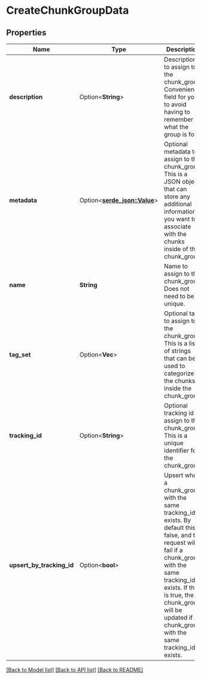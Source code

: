 # CreateChunkGroupData

## Properties

Name | Type | Description | Notes
------------ | ------------- | ------------- | -------------
**description** | Option<**String**> | Description to assign to the chunk_group. Convenience field for you to avoid having to remember what the group is for. | [optional]
**metadata** | Option<[**serde_json::Value**](.md)> | Optional metadata to assign to the chunk_group. This is a JSON object that can store any additional information you want to associate with the chunks inside of the chunk_group. | [optional]
**name** | **String** | Name to assign to the chunk_group. Does not need to be unique. | 
**tag_set** | Option<**Vec<String>**> | Optional tags to assign to the chunk_group. This is a list of strings that can be used to categorize the chunks inside the chunk_group. | [optional]
**tracking_id** | Option<**String**> | Optional tracking id to assign to the chunk_group. This is a unique identifier for the chunk_group. | [optional]
**upsert_by_tracking_id** | Option<**bool**> | Upsert when a chunk_group with the same tracking_id exists. By default this is false, and the request will fail if a chunk_group with the same tracking_id exists. If this is true, the chunk_group will be updated if a chunk_group with the same tracking_id exists. | [optional]

[[Back to Model list]](../README.md#documentation-for-models) [[Back to API list]](../README.md#documentation-for-api-endpoints) [[Back to README]](../README.md)


